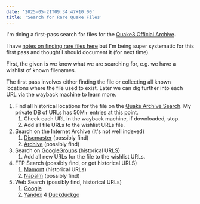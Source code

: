 ```yaml
---
date: '2025-05-21T09:34:47+10:00'
title: 'Search for Rare Quake Files'
---
```


I'm doing a first-pass search for files for the [Quake3 Official Archive](/blog/posts/quake3-official-archive/).

I have [notes on finding rare files here](https://gist.github.com/Jason2Brownlee/9c6c219b82463631f727fc903cc3a4c4) but I'm being super systematic for this first pass and thought I should document it (for next time).

First, the given is we know what we are searching for, e.g. we have a wishlist of known filenames.

The first pass involves either finding the file or collecting all known locations where the file used to exist. Later we can dig further into each URL via the wayback machine to learn more.

1. Find all historical locations for the file on the [Quake Archive Search](https://github.com/Jason2Brownlee/QuakeArchiveSearch). My private DB of URLs has 50M+ entries at this point.
	1. Check each URL in the wayback machine, if downloaded, stop.
	2. Add all file URLs to the wishlist URLs file.
2. Search on the Internet Archive (it's not well indexed)
	1. [Discmaster](https://discmaster.textfiles.com/) (possibly find)
	2. [Archive](https://archive.org/) (possibly find)
3. Search on [GoogleGroups](https://groups.google.com/) (historical URLS)
	1. Add all new URLs for the file to the wishlist URLs.
4. FTP Search (possibly find, or get historical URLS)
	1. [Mamont](https://www.mmnt.ru/) (historical URLs)
	2. [Napalm](https://www.searchftps.net/) (possibly find)
5. Web Search (possibly find, historical URLs)
	1. [Google](https://www.google.com/)
	2. [Yandex](https://yandex.com/)
	4 [Duckduckgo](https://duckduckgo.com/)